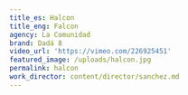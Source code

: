 ```yaml
---
title_es: Halcon
title_eng: Falcon
agency: La Comunidad
brand: Dadá 8
video_url: 'https://vimeo.com/226925451'
featured_image: /uploads/halcon.jpg
permalink: halcon
work_director: content/director/sanchez.md
---
```


